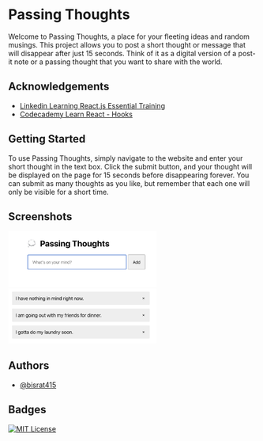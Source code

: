 
# Passing Thoughts

Welcome to Passing Thoughts, a place for your fleeting ideas and random musings. This project allows you to post a short thought or message that will disappear after just 15 seconds. Think of it as a digital version of a post-it note or a passing thought that you want to share with the world.


## Acknowledgements

 - [ Linkedin Learning React.js Essential Training ](https://www.linkedin.com/learning/react-js-essential-training)
 - [ Codecademy Learn React - Hooks](https://www.codecademy.com/learn/learn-react-hooks)


## Getting Started

To use Passing Thoughts, simply navigate to the website and enter your short thought in the text box. Click the submit button, and your thought will be displayed on the page for 15 seconds before disappearing forever. You can submit as many thoughts as you like, but remember that each one will only be visible for a short time.

## Screenshots

<img src="images/main.png" width="300" />
<img src="images/thoughts.png" width="300" />


## Authors

- [@bisrat415](https://github.com/bisrat415)


## Badges

[![MIT License](https://img.shields.io/badge/License-MIT-green.svg)](https://choosealicense.com/licenses/mit/)


